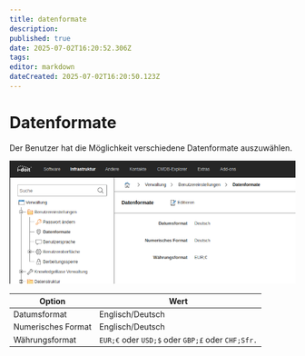 ```yaml
---
title: datenformate
description: 
published: true
date: 2025-07-02T16:20:52.306Z
tags: 
editor: markdown
dateCreated: 2025-07-02T16:20:50.123Z
---
```


# Datenformate

Der Benutzer hat die Möglichkeit verschiedene Datenformate auszuwählen.

[![Datenformate](../../../assets/images/de/administration/verwaltung/benutzereinstellungen/datenformate/1-d.png)](../../../assets/images/de/administration/verwaltung/benutzereinstellungen/datenformate/1-d.png)

| Option | Wert |
| - | - |
| Datumsformat | Englisch/Deutsch |
| Numerisches Format | Englisch/Deutsch |
| Währungsformat | `EUR;€` oder `USD;$` oder `GBP;£` oder `CHF;Sfr.` |
